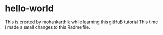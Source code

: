 # hello-world
This is created by mohankarthik while learning this gitHuB tutorial
This time i made a small changes to this Radme file.
